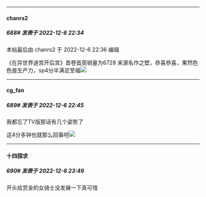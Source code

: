 

*****

####  chanrs2  
##### 688#       发表于 2022-12-6 22:34

 本帖最后由 chanrs2 于 2022-12-6 22:36 编辑 

《在异世界迷宫开后宫》首卷首周销量为6728 来源名作之壁，恭喜恭喜，果然色色是生产力，sp4分半满足至福<img src="https://static.saraba1st.com/image/smiley/face2017/062.gif" referrerpolicy="no-referrer">



*****

####  cg_fan  
##### 689#       发表于 2022-12-6 22:45

我都忘了TV版那话有几个姿势了

这4分多钟也就那么回事吧<img src="https://static.saraba1st.com/image/smiley/face2017/049.png" referrerpolicy="no-referrer">



*****

####  十四探求  
##### 690#       发表于 2022-12-6 23:49

开头给赏金的女骑士没发展一下真可惜

